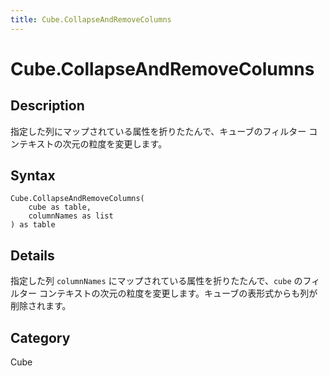 ```yaml
---
title: Cube.CollapseAndRemoveColumns
---
```


# Cube.CollapseAndRemoveColumns


## Description

指定した列にマップされている属性を折りたたんで、キューブのフィルター コンテキストの次元の粒度を変更します。


## Syntax

```powerquery
Cube.CollapseAndRemoveColumns(
    cube as table,
    columnNames as list
) as table
```


## Details

指定した列 <code>columnNames</code> にマップされている属性を折りたたんで、<code>cube</code> のフィルター コンテキストの次元の粒度を変更します。キューブの表形式からも列が削除されます。



## Category
Cube
